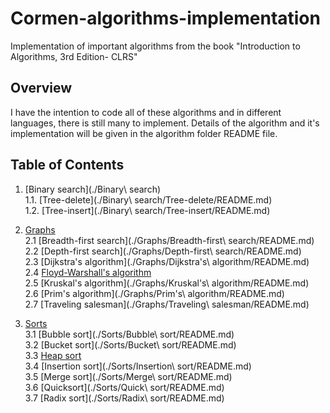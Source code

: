 # Cormen-algorithms-implementation
Implementation of important algorithms from the book  "Introduction to Algorithms, 3rd Edition- CLRS"

## Overview

I have the intention to code all of these algorithms and in different languages, there is still many to implement. Details of the algorithm and it's implementation will be given in the algorithm folder README file.

## Table of Contents
1. [Binary search](./Binary\ search)   
  1.1. [Tree-delete](./Binary\ search/Tree-delete/README.md)   
  1.2. [Tree-insert](./Binary\ search/Tree-insert/README.md)   
  
2. [Graphs](./Graphs)   
  2.1 [Breadth-first search](./Graphs/Breadth-first\ search/README.md)   
  2.2 [Depth-first search](./Graphs/Depth-first\ search/README.md)   
  2.3 [Dijkstra's algorithm](./Graphs/Dijkstra's\ algorithm/README.md)   
  2.4 [Floyd-Warshall's algorithm](./Graphs/Floyd-Warshall/README.md)    
  2.5 [Kruskal's algorithm](./Graphs/Kruskal's\ algorithm/README.md)   
  2.6 [Prim's algorithm](./Graphs/Prim's\ algorithm/README.md)    
  2.7 [Traveling salesman](./Graphs/Traveling\ salesman/README.md)   
  
3. [Sorts](./Sorts)   
  3.1 [Bubble sort](./Sorts/Bubble\ sort/README.md)   
  3.2 [Bucket sort](./Sorts/Bucket\ sort/README.md)  
  3.3 [Heap sort](./Sorts/Heapsort/README.md)   
  3.4 [Insertion sort](./Sorts/Insertion\ sort/README.md)    
  3.5 [Merge sort](./Sorts/Merge\ sort/README.md)    
  3.6 [Quicksort](./Sorts/Quick\ sort/README.md)   
  3.7 [Radix sort](./Sorts/Radix\ sort/README.md)

